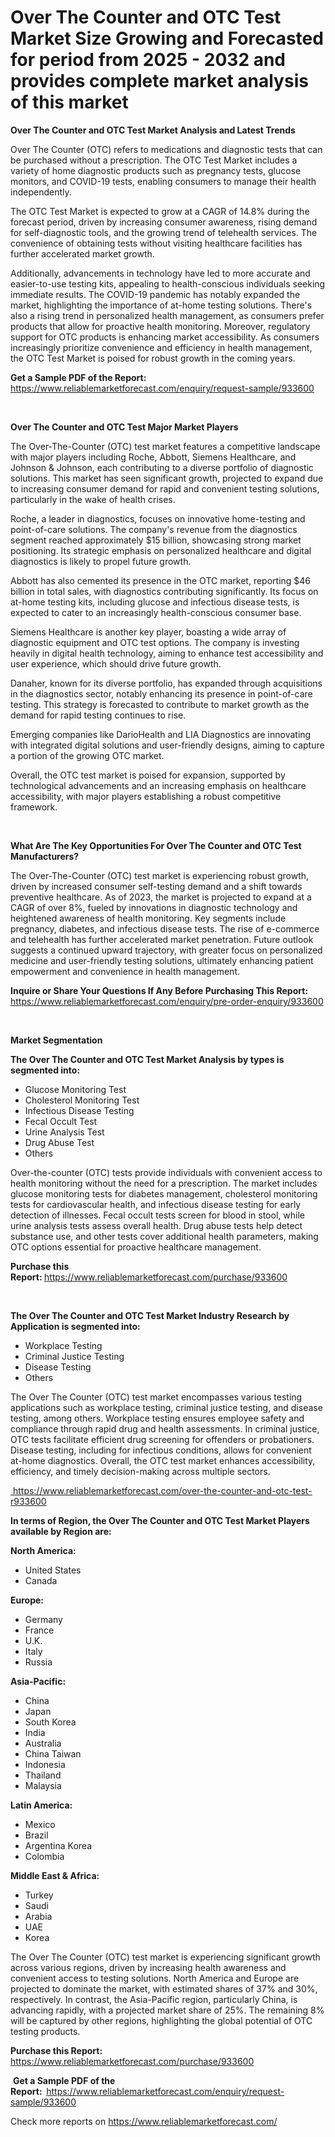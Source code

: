 <p><h1>Over The Counter and OTC Test Market Size Growing and Forecasted for period from 2025 - 2032 and provides complete market analysis of this market</h1></p><p><strong>Over The Counter and OTC Test Market Analysis and Latest Trends</strong></p>
<p><p>Over The Counter (OTC) refers to medications and diagnostic tests that can be purchased without a prescription. The OTC Test Market includes a variety of home diagnostic products such as pregnancy tests, glucose monitors, and COVID-19 tests, enabling consumers to manage their health independently. </p><p>The OTC Test Market is expected to grow at a CAGR of 14.8% during the forecast period, driven by increasing consumer awareness, rising demand for self-diagnostic tools, and the growing trend of telehealth services. The convenience of obtaining tests without visiting healthcare facilities has further accelerated market growth. </p><p>Additionally, advancements in technology have led to more accurate and easier-to-use testing kits, appealing to health-conscious individuals seeking immediate results. The COVID-19 pandemic has notably expanded the market, highlighting the importance of at-home testing solutions. There's also a rising trend in personalized health management, as consumers prefer products that allow for proactive health monitoring. Moreover, regulatory support for OTC products is enhancing market accessibility. As consumers increasingly prioritize convenience and efficiency in health management, the OTC Test Market is poised for robust growth in the coming years.</p></p>
<p><strong>Get a Sample PDF of the Report:&nbsp;</strong> <a href="https://www.reliablemarketforecast.com/enquiry/request-sample/933600?utm_campaign=3216&utm_medium=2&utm_source=Github&utm_content=ia&utm_term=07032025&utm_id=over-the-counter-and-otc-test">https://www.reliablemarketforecast.com/enquiry/request-sample/933600</a></p>
<p>&nbsp;</p>
<p><strong>Over The Counter and OTC Test Major Market Players</strong></p>
<p><p>The Over-The-Counter (OTC) test market features a competitive landscape with major players including Roche, Abbott, Siemens Healthcare, and Johnson & Johnson, each contributing to a diverse portfolio of diagnostic solutions. This market has seen significant growth, projected to expand due to increasing consumer demand for rapid and convenient testing solutions, particularly in the wake of health crises.</p><p>Roche, a leader in diagnostics, focuses on innovative home-testing and point-of-care solutions. The company's revenue from the diagnostics segment reached approximately $15 billion, showcasing strong market positioning. Its strategic emphasis on personalized healthcare and digital diagnostics is likely to propel future growth.</p><p>Abbott has also cemented its presence in the OTC market, reporting $46 billion in total sales, with diagnostics contributing significantly. Its focus on at-home testing kits, including glucose and infectious disease tests, is expected to cater to an increasingly health-conscious consumer base.</p><p>Siemens Healthcare is another key player, boasting a wide array of diagnostic equipment and OTC test options. The company is investing heavily in digital health technology, aiming to enhance test accessibility and user experience, which should drive future growth.</p><p>Danaher, known for its diverse portfolio, has expanded through acquisitions in the diagnostics sector, notably enhancing its presence in point-of-care testing. This strategy is forecasted to contribute to market growth as the demand for rapid testing continues to rise.</p><p>Emerging companies like DarioHealth and LIA Diagnostics are innovating with integrated digital solutions and user-friendly designs, aiming to capture a portion of the growing OTC market. </p><p>Overall, the OTC test market is poised for expansion, supported by technological advancements and an increasing emphasis on healthcare accessibility, with major players establishing a robust competitive framework.</p></p>
<p>&nbsp;</p>
<p><strong>What Are The Key Opportunities For Over The Counter and OTC Test Manufacturers?</strong></p>
<p><p>The Over-The-Counter (OTC) test market is experiencing robust growth, driven by increased consumer self-testing demand and a shift towards preventive healthcare. As of 2023, the market is projected to expand at a CAGR of over 8%, fueled by innovations in diagnostic technology and heightened awareness of health monitoring. Key segments include pregnancy, diabetes, and infectious disease tests. The rise of e-commerce and telehealth has further accelerated market penetration. Future outlook suggests a continued upward trajectory, with greater focus on personalized medicine and user-friendly testing solutions, ultimately enhancing patient empowerment and convenience in health management.</p></p>
<p><strong>Inquire or Share Your Questions If Any Before Purchasing This Report:</strong> <a href="https://www.reliablemarketforecast.com/enquiry/pre-order-enquiry/933600?utm_campaign=3216&utm_medium=2&utm_source=Github&utm_content=ia&utm_term=07032025&utm_id=over-the-counter-and-otc-test">https://www.reliablemarketforecast.com/enquiry/pre-order-enquiry/933600</a></p>
<p>&nbsp;</p>
<p><strong>Market Segmentation</strong></p>
<p><strong>The Over The Counter and OTC Test Market Analysis by types is segmented into:</strong></p>
<p><ul><li>Glucose Monitoring Test</li><li>Cholesterol Monitoring Test</li><li>Infectious Disease Testing</li><li>Fecal Occult Test</li><li>Urine Analysis Test</li><li>Drug Abuse Test</li><li>Others</li></ul></p>
<p><p>Over-the-counter (OTC) tests provide individuals with convenient access to health monitoring without the need for a prescription. The market includes glucose monitoring tests for diabetes management, cholesterol monitoring tests for cardiovascular health, and infectious disease testing for early detection of illnesses. Fecal occult tests screen for blood in stool, while urine analysis tests assess overall health. Drug abuse tests help detect substance use, and other tests cover additional health parameters, making OTC options essential for proactive healthcare management.</p></p>
<p><strong>Purchase this Report:&nbsp;</strong><a href="https://www.reliablemarketforecast.com/purchase/933600?utm_campaign=3216&utm_medium=2&utm_source=Github&utm_content=ia&utm_term=07032025&utm_id=over-the-counter-and-otc-test">https://www.reliablemarketforecast.com/purchase/933600</a></p>
<p>&nbsp;</p>
<p><strong>The Over The Counter and OTC Test Market Industry Research by Application is segmented into:</strong></p>
<p><ul><li>Workplace Testing</li><li>Criminal Justice Testing</li><li>Disease Testing</li><li>Others</li></ul></p>
<p><p>The Over The Counter (OTC) test market encompasses various testing applications such as workplace testing, criminal justice testing, and disease testing, among others. Workplace testing ensures employee safety and compliance through rapid drug and health assessments. In criminal justice, OTC tests facilitate efficient drug screening for offenders or probationers. Disease testing, including for infectious conditions, allows for convenient at-home diagnostics. Overall, the OTC test market enhances accessibility, efficiency, and timely decision-making across multiple sectors.</p></p>
<p><a href="https://www.reliablemarketforecast.com/over-the-counter-and-otc-test-r933600?utm_campaign=3216&utm_medium=2&utm_source=Github&utm_content=ia&utm_term=07032025&utm_id=over-the-counter-and-otc-test">&nbsp;https://www.reliablemarketforecast.com/over-the-counter-and-otc-test-r933600</a></p>
<p><strong>In terms of Region, the Over The Counter and OTC Test Market Players available by Region are:</strong></p>
<p>
    <p> <strong> North America: </strong>
        <ul>
            <li>United States</li>
            <li>Canada</li>
        </ul>
        </p> 
    <p> <strong> Europe: </strong>
        <ul>
            <li>Germany</li>
            <li>France</li>
            <li>U.K.</li>
            <li>Italy</li>
            <li>Russia</li>
        </ul>
        </p> 
    <p> <strong> Asia-Pacific: </strong>
        <ul>
            <li>China</li>
            <li>Japan</li>
            <li>South Korea</li>
            <li>India</li>
            <li>Australia</li>
            <li>China Taiwan</li>
            <li>Indonesia</li>
            <li>Thailand</li>
            <li>Malaysia</li>
        </ul>
        </p> 
    <p> <strong> Latin America: </strong>
        <ul>
            <li>Mexico</li>
            <li>Brazil</li>
            <li>Argentina Korea</li>
            <li>Colombia</li>
        </ul>
        </p> 
    <p> <strong> Middle East & Africa: </strong>
        <ul>
            <li>Turkey</li>
            <li>Saudi</li>
            <li>Arabia</li>
            <li>UAE</li>
            <li>Korea</li>
        </ul>
    </p>
    </p>
<p><p>The Over The Counter (OTC) test market is experiencing significant growth across various regions, driven by increasing health awareness and convenient access to testing solutions. North America and Europe are projected to dominate the market, with estimated shares of 37% and 30%, respectively. In contrast, the Asia-Pacific region, particularly China, is advancing rapidly, with a projected market share of 25%. The remaining 8% will be captured by other regions, highlighting the global potential of OTC testing products.</p></p>
<p><strong>Purchase this Report: </strong><a href="https://www.reliablemarketforecast.com/purchase/933600?utm_campaign=3216&utm_medium=2&utm_source=Github&utm_content=ia&utm_term=07032025&utm_id=over-the-counter-and-otc-test">https://www.reliablemarketforecast.com/purchase/933600</a></p>
<p>&nbsp;<strong>Get a Sample PDF of the Report:&nbsp;&nbsp;</strong><a href="https://www.reliablemarketforecast.com/enquiry/request-sample/933600?utm_campaign=3216&utm_medium=2&utm_source=Github&utm_content=ia&utm_term=07032025&utm_id=over-the-counter-and-otc-test">https://www.reliablemarketforecast.com/enquiry/request-sample/933600</a></p>
<p><strong></strong></p>
<p>Check more reports on <a href="https://www.reliablemarketforecast.com/?utm_campaign=3216&utm_medium=2&utm_source=Github&utm_content=ia&utm_term=07032025&utm_id=over-the-counter-and-otc-test">https://www.reliablemarketforecast.com/</a></p>